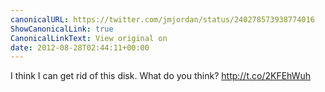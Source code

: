 ```yaml
---
canonicalURL: https://twitter.com/jmjordan/status/240278573938774016
ShowCanonicalLink: true
CanonicalLinkText: View original on
date: 2012-08-28T02:44:11+00:00
---
```

I think I can get rid of this disk. What do you think? http://t.co/2KFEhWuh